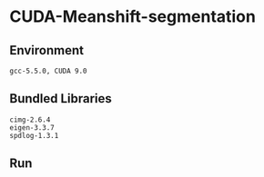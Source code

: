 # CUDA-Meanshift-segmentation

## Environment

```
gcc-5.5.0, CUDA 9.0
```

## Bundled Libraries
```
cimg-2.6.4
eigen-3.3.7
spdlog-1.3.1
```

## Run


